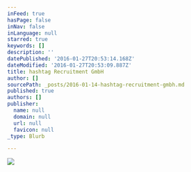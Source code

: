```yaml
---
inFeed: true
hasPage: false
inNav: false
inLanguage: null
starred: true
keywords: []
description: ''
datePublished: '2016-01-27T20:53:14.168Z'
dateModified: '2016-01-27T20:53:09.887Z'
title: hashtag Recruitment GmbH
author: []
sourcePath: _posts/2016-01-14-hashtag-recruitment-gmbh.md
published: true
authors: []
publisher:
  name: null
  domain: null
  url: null
  favicon: null
_type: Blurb

---
```

![](https://the-grid-user-content.s3-us-west-2.amazonaws.com/ad2d968c-d19b-4356-adac-5b4927256a8c.jpg)